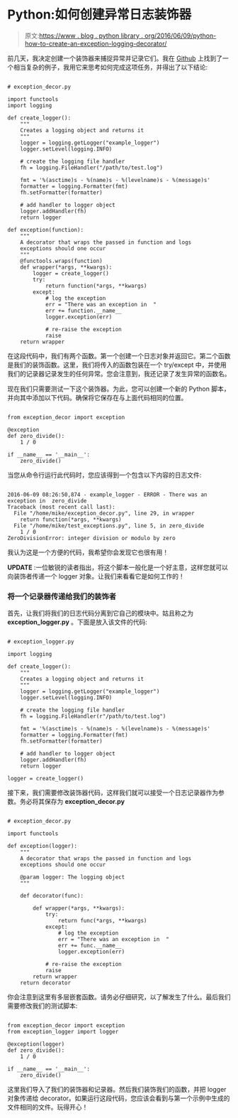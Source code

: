 # Python:如何创建异常日志装饰器

> 原文:[https://www . blog . python library . org/2016/06/09/python-how-to-create-an-exception-logging-decorator/](https://www.blog.pythonlibrary.org/2016/06/09/python-how-to-create-an-exception-logging-decorator/)

前几天，我决定创建一个装饰器来捕捉异常并记录它们。我在 [Github](https://gist.github.com/diosmosis/1148066) 上找到了一个相当复杂的例子，我用它来思考如何完成这项任务，并得出了以下结论:

```

# exception_decor.py

import functools
import logging

def create_logger():
    """
    Creates a logging object and returns it
    """
    logger = logging.getLogger("example_logger")
    logger.setLevel(logging.INFO)

    # create the logging file handler
    fh = logging.FileHandler("/path/to/test.log")

    fmt = '%(asctime)s - %(name)s - %(levelname)s - %(message)s'
    formatter = logging.Formatter(fmt)
    fh.setFormatter(formatter)

    # add handler to logger object
    logger.addHandler(fh)
    return logger

def exception(function):
    """
    A decorator that wraps the passed in function and logs 
    exceptions should one occur
    """
    @functools.wraps(function)
    def wrapper(*args, **kwargs):
        logger = create_logger()
        try:
            return function(*args, **kwargs)
        except:
            # log the exception
            err = "There was an exception in  "
            err += function.__name__
            logger.exception(err)

            # re-raise the exception
            raise
    return wrapper

```

在这段代码中，我们有两个函数。第一个创建一个日志对象并返回它。第二个函数是我们的装饰函数。这里，我们将传入的函数包装在一个 try/except 中，并使用我们的记录器记录发生的任何异常。您会注意到，我还记录了发生异常的函数名。

现在我们只需要测试一下这个装饰器。为此，您可以创建一个新的 Python 脚本，并向其中添加以下代码。确保将它保存在与上面代码相同的位置。

```

from exception_decor import exception

@exception
def zero_divide():
    1 / 0

if __name__ == '__main__':
    zero_divide()

```

当您从命令行运行此代码时，您应该得到一个包含以下内容的日志文件:

```

2016-06-09 08:26:50,874 - example_logger - ERROR - There was an exception in  zero_divide
Traceback (most recent call last):
  File "/home/mike/exception_decor.py", line 29, in wrapper
    return function(*args, **kwargs)
  File "/home/mike/test_exceptions.py", line 5, in zero_divide
    1 / 0
ZeroDivisionError: integer division or modulo by zero

```

我认为这是一个方便的代码，我希望你会发现它也很有用！

**UPDATE** :一位敏锐的读者指出，将这个脚本一般化是一个好主意，这样您就可以向装饰者传递一个 logger 对象。让我们来看看它是如何工作的！

### 将一个记录器传递给我们的装饰者

首先，让我们将我们的日志代码分离到它自己的模块中。姑且称之为 **exception_logger.py** 。下面是放入该文件的代码:

```

# exception_logger.py

import logging

def create_logger():
    """
    Creates a logging object and returns it
    """
    logger = logging.getLogger("example_logger")
    logger.setLevel(logging.INFO)

    # create the logging file handler
    fh = logging.FileHandler(r"/path/to/test.log")

    fmt = '%(asctime)s - %(name)s - %(levelname)s - %(message)s'
    formatter = logging.Formatter(fmt)
    fh.setFormatter(formatter)

    # add handler to logger object
    logger.addHandler(fh)
    return logger

logger = create_logger()

```

接下来，我们需要修改装饰器代码，这样我们就可以接受一个日志记录器作为参数。务必将其保存为 **exception_decor.py**

```

# exception_decor.py

import functools

def exception(logger):
    """
    A decorator that wraps the passed in function and logs 
    exceptions should one occur

    @param logger: The logging object
    """

    def decorator(func):

        def wrapper(*args, **kwargs):
            try:
                return func(*args, **kwargs)
            except:
                # log the exception
                err = "There was an exception in  "
                err += func.__name__
                logger.exception(err)

            # re-raise the exception
            raise
        return wrapper
    return decorator

```

你会注意到这里有多层嵌套函数。请务必仔细研究，以了解发生了什么。最后我们需要修改我们的测试脚本:

```

from exception_decor import exception
from exception_logger import logger

@exception(logger)
def zero_divide():
    1 / 0

if __name__ == '__main__':
    zero_divide()

```

这里我们导入了我们的装饰器和记录器。然后我们装饰我们的函数，并把 logger 对象传递给 decorator。如果运行这段代码，您应该会看到与第一个示例中生成的文件相同的文件。玩得开心！